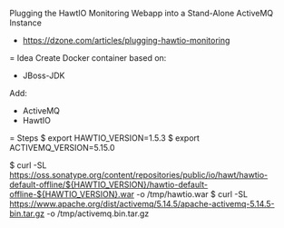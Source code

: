    Plugging the HawtIO Monitoring Webapp into a Stand-Alone ActiveMQ Instance
 + https://dzone.com/articles/plugging-hawtio-monitoring


= Idea
Create Docker container based on:
- JBoss-JDK

Add:
 - ActiveMQ
 - HawtIO


= Steps
$ export HAWTIO_VERSION=1.5.3
$ export ACTIVEMQ_VERSION=5.15.0

$ curl -SL https://oss.sonatype.org/content/repositories/public/io/hawt/hawtio-default-offline/${HAWTIO_VERSION}/hawtio-default-offline-${HAWTIO_VERSION}.war -o /tmp/hawtio.war
$ curl -SL https://www.apache.org/dist/activemq/5.14.5/apache-activemq-5.14.5-bin.tar.gz -o /tmp/activemq.bin.tar.gz
